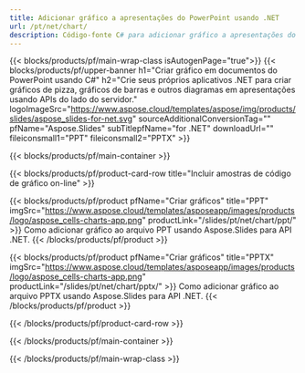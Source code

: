 ```yaml
---
title: Adicionar gráfico a apresentações do PowerPoint usando .NET
url: /pt/net/chart/
description: Código-fonte C# para adicionar gráfico a apresentações do PowerPoint
---
```


{{< blocks/products/pf/main-wrap-class isAutogenPage="true">}}
{{< blocks/products/pf/upper-banner h1="Criar gráfico em documentos do PowerPoint usando C#" h2="Crie seus próprios aplicativos .NET para criar gráficos de pizza, gráficos de barras e outros diagramas em apresentações usando APIs do lado do servidor." logoImageSrc="https://www.aspose.cloud/templates/aspose/img/products/slides/aspose_slides-for-net.svg" sourceAdditionalConversionTag="" pfName="Aspose.Slides" subTitlepfName="for .NET" downloadUrl="" fileiconsmall1="PPT" fileiconsmall2="PPTX" >}}

{{< blocks/products/pf/main-container >}}

{{< blocks/products/pf/product-card-row title="Incluir amostras de código de gráfico on-line" >}}

{{< blocks/products/pf/product pfName="Criar gráficos" title="PPT" imgSrc="https://www.aspose.cloud/templates/asposeapp/images/products/logo/aspose_cells-charts-app.png" productLink="/slides/pt/net/chart/ppt/" >}}
Como adicionar gráfico ao arquivo PPT usando Aspose.Slides para API .NET.
{{< /blocks/products/pf/product >}}

{{< blocks/products/pf/product pfName="Criar gráficos" title="PPTX" imgSrc="https://www.aspose.cloud/templates/asposeapp/images/products/logo/aspose_cells-charts-app.png" productLink="/slides/pt/net/chart/pptx/" >}}
Como adicionar gráfico ao arquivo PPTX usando Aspose.Slides para API .NET.
{{< /blocks/products/pf/product >}}



{{< /blocks/products/pf/product-card-row >}}

{{< /blocks/products/pf/main-container >}}
    
{{< /blocks/products/pf/main-wrap-class >}}